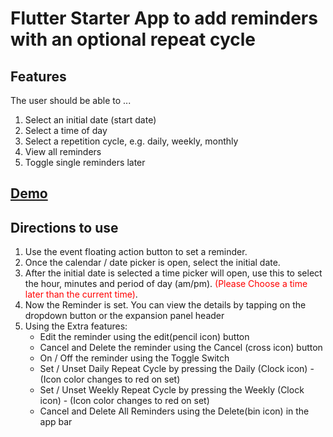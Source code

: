 # Flutter Starter App to add reminders with an optional repeat cycle

## Features
The user should be able to ...
1. Select an initial date (start date)
2. Select a time of day
3. Select a repetition cycle, e.g. daily, weekly, monthly
4. View all reminders
5. Toggle single reminders later

## [Demo]()

## Directions to use
1. Use the event floating action button to set a reminder.
2. Once the calendar / date picker is open, select the initial date.
3. After the initial date is selected a time picker will open, use this to select the hour, minutes and period of day (am/pm).
<span style="color:red">(Please Choose a time later than the current time)</span>.
4. Now the Reminder is set. You can view the details by tapping on the dropdown button or the expansion panel header
5. Using the Extra features:
    - Edit the reminder using the edit(pencil icon) button
    - Cancel and Delete the reminder using the Cancel (cross icon) button
    - On / Off the reminder using the Toggle Switch
    - Set / Unset Daily Repeat Cycle by pressing the Daily (Clock icon) - (Icon color changes to red on set) 
    - Set / Unset Weekly Repeat Cycle by pressing the Weekly (Clock icon) - (Icon color changes to red on set)
    - Cancel and Delete All Reminders using the Delete(bin icon) in the app bar

    